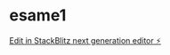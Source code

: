 # esame1

[Edit in StackBlitz next generation editor ⚡️](https://stackblitz.com/~/github.com/figoinvia2001/esame1)
